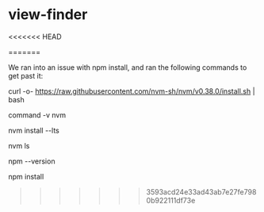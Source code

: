 # view-finder

<<<<<<< HEAD
 
 
=======


We ran into an issue with npm install, and ran the following commands to get past it:

curl -o- https://raw.githubusercontent.com/nvm-sh/nvm/v0.38.0/install.sh | bash

command -v nvm

nvm install --lts

nvm ls

npm --version

npm install
>>>>>>> 3593acd24e33ad43ab7e27fe7980b922111df73e

